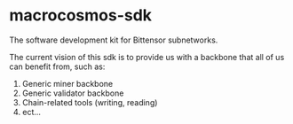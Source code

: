 # macrocosmos-sdk
The software development kit for Bittensor subnetworks.

The current vision of this sdk is to provide us with a backbone that all of us can benefit from, such as:
1. Generic miner backbone 
2. Generic validator backbone 
3. Chain-related tools (writing, reading)
4. ect... 